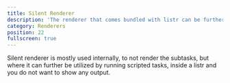 ```yaml
---
title: Silent Renderer
description: 'The renderer that comes bundled with listr can be further customized.'
category: Renderers
position: 22
fullscreen: true
---
```


Silent renderer is mostly used internally, to not render the subtasks, but where it can further be utilized by running scripted tasks, inside a listr and you do not want to show any output.
